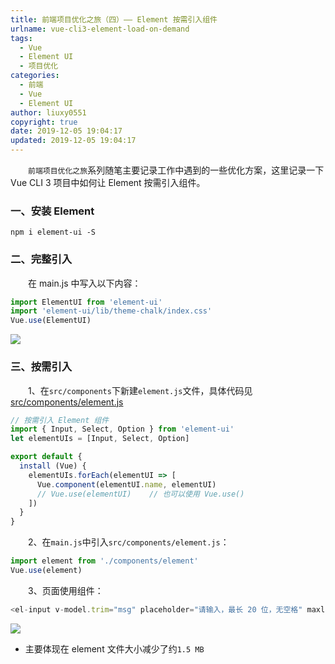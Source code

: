 ```yaml
---
title: 前端项目优化之旅（四）—— Element 按需引入组件
urlname: vue-cli3-element-load-on-demand
tags:
  - Vue
  - Element UI
  - 项目优化
categories:
  - 前端
  - Vue
  - Element UI
author: liuxy0551
copyright: true
date: 2019-12-05 19:04:17
updated: 2019-12-05 19:04:17
---
```


&emsp;&emsp;`前端项目优化之旅`系列随笔主要记录工作中遇到的一些优化方案，这里记录一下 Vue CLI 3 项目中如何让 Element 按需引入组件。

<!--more-->


### 一、安装 Element

``` shell
npm i element-ui -S
```


### 二、完整引入

　　在 main.js 中写入以下内容：

``` javascript
import ElementUI from 'element-ui'
import 'element-ui/lib/theme-chalk/index.css'
Vue.use(ElementUI)
```
![](https://images-hosting.liuxianyu.cn/posts/vue-cli3-element-load-on-demand/1.png)


### 三、按需引入

　　1、在`src/components`下新建`element.js`文件，具体代码见 [src/components/element.js](https://github.com/liuxy0551/vue-cli3-build-optimization/blob/master/src/components/element.js)

``` javascript
// 按需引入 Element 组件
import { Input, Select, Option } from 'element-ui'
let elementUIs = [Input, Select, Option]

export default {
  install (Vue) {
    elementUIs.forEach(elementUI => [
      Vue.component(elementUI.name, elementUI)
      // Vue.use(elementUI)    // 也可以使用 Vue.use()
    ])
  }
}
```

　　2、在`main.js`中引入`src/components/element.js`：

``` javascript
import element from './components/element'
Vue.use(element)
```

　　3、页面使用组件：

``` javascript
<el-input v-model.trim="msg" placeholder="请输入，最长 20 位，无空格" maxlength="20" clearable></el-input>
```
![](https://images-hosting.liuxianyu.cn/posts/vue-cli3-element-load-on-demand/2.png)


- 主要体现在 element 文件大小减少了约`1.5 MB`
